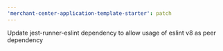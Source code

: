 ```yaml
---
'merchant-center-application-template-starter': patch
---
```


Update jest-runner-eslint dependency to allow usage of eslint v8 as peer dependency
